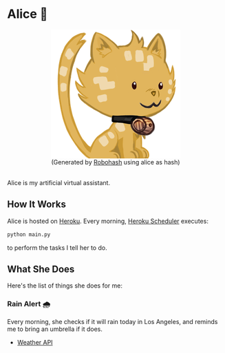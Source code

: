 # Alice 🤖

<div align="center">
    <img src="alice.png" alt="alice" style="display: block;"/>
    <div>(Generated by <a href="https://github.com/e1ven/Robohash">Robohash</a> using alice as hash)</div>
    <br>
</div>

Alice is my artificial virtual assistant.

## How It Works

Alice is hosted on [Heroku](https://www.heroku.com/). Every morning, [Heroku Scheduler](https://devcenter.heroku.com/articles/scheduler) executes:

```bash
python main.py
```

to perform the tasks I tell her to do.

## What She Does

Here's the list of things she does for me:

### Rain Alert 🌧

Every morning, she checks if it will rain today in Los Angeles, and reminds me to bring an umbrella if it does.

- [Weather API](https://openweathermap.org/api)
